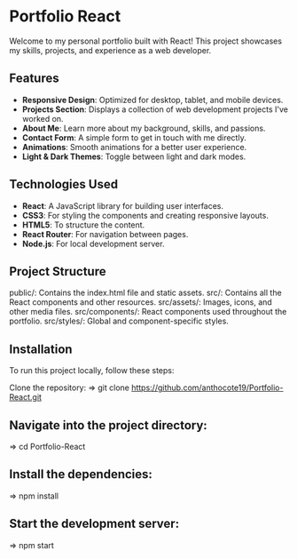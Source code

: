 # Portfolio React

Welcome to my personal portfolio built with React! This project showcases my skills, projects, and experience as a web developer.
 
## Features 

- **Responsive Design**: Optimized for desktop, tablet, and mobile devices. 
- **Projects Section**: Displays a collection of web development projects I've worked on.
- **About Me**: Learn more about my background, skills, and passions.
- **Contact Form**: A simple form to get in touch with me directly.
- **Animations**: Smooth animations for a better user experience.
- **Light & Dark Themes**: Toggle between light and dark modes. 

## Technologies Used

- **React**: A JavaScript library for building user interfaces.
- **CSS3**: For styling the components and creating responsive layouts.
- **HTML5**: To structure the content.
- **React Router**: For navigation between pages.
- **Node.js**: For local development server.


## Project Structure
public/: Contains the index.html file and static assets.
src/: Contains all the React components and other resources.
src/assets/: Images, icons, and other media files.
src/components/: React components used throughout the portfolio.
src/styles/: Global and component-specific styles.


## Installation

To run this project locally, follow these steps:

Clone the repository:
=> git clone https://github.com/anthocote19/Portfolio-React.git


## Navigate into the project directory: 
=> cd Portfolio-React

## Install the dependencies:
=> npm install

## Start the development server:
=> npm start

